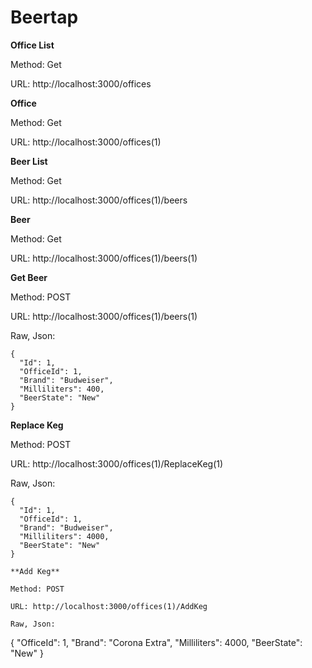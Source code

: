 # Beertap

**Office List**

Method: Get

URL: http://localhost:3000/offices

**Office**

Method: Get

URL: http://localhost:3000/offices(1)

**Beer List**

Method: Get

URL: http://localhost:3000/offices(1)/beers

**Beer**

Method: Get

URL: http://localhost:3000/offices(1)/beers(1)

**Get Beer**

Method: POST

URL: http://localhost:3000/offices(1)/beers(1)

Raw, Json:
```
{
  "Id": 1,
  "OfficeId": 1,
  "Brand": "Budweiser",
  "Milliliters": 400,
  "BeerState": "New"
}
```

**Replace Keg**

Method: POST

URL: http://localhost:3000/offices(1)/ReplaceKeg(1)

Raw, Json:
```
{
  "Id": 1,
  "OfficeId": 1,
  "Brand": "Budweiser",
  "Milliliters": 4000,
  "BeerState": "New"
}

**Add Keg**

Method: POST

URL: http://localhost:3000/offices(1)/AddKeg

Raw, Json:
```
{
  "OfficeId": 1,
  "Brand": "Corona Extra",
  "Milliliters": 4000,
  "BeerState": "New"
}

```

